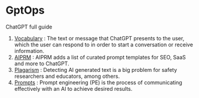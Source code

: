 # GptOps

ChatGPT full guide

1. [Vocabulary](Vocabulary/README.md) : The text or message that ChatGPT presents to the user, which the user can respond to in order to start a conversation or receive information.
2. [AIPRM](AIPRM/README.md) : AIPRM adds a list of curated prompt templates for SEO, SaaS and more to ChatGPT.
3. [Plagarism](Plagarism/README.md) : Detecting AI generated text is a big problem for safety researchers and educators, among others.
4. [Prompts](Prompts/README.md) : Prompt engineering (PE) is the process of communicating effectively with an AI to achieve desired results.
